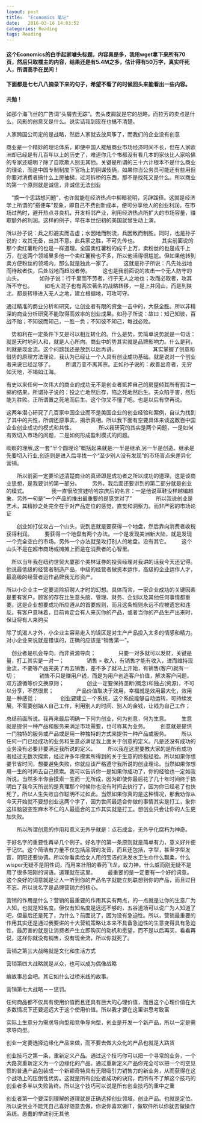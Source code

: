 ```yaml
---
layout: post
title:  "Economics 笔记"
date:   2016-03-16 14:03:52
categories: Reading
tags: Reading
---
```

#### 这个Economics的白手起家噱头标题，内容真是多，我用wget拿下来所有70页，然后只取楼主的内容，结果还是有5.4M之多，估计得有50万字，真实吓死人，所谓高手在民间！  
#### 下面都是七七八八摘录下来的句子，希望不看了的时候回头来能看出一些内容。

#### 共勉！

如那个海飞丝的广告词“头屑去无踪”。去头皮屑就是它的战略。而拉芳的卖点是什么，风影的创意又是什么。说实话我到现在也搞不清楚。
 
 人家跨国公司定的是战略，然后人家就去放风筝了，而我们的企业没有创意
 
 商业是一个精妙的理论体系，即使中国人接触商业市场经济时间不长，但在人家欧洲却已经是有几百年以上的历史了，难道你几个书都没有看几本的家伙比人家哈佛的专家还聪明？除了自欺欺人别无其他。关键是所谓的三十六计根本不是什么商业的理论，而是中国专制制度下官场上的阴谋伎俩，如果你当公务员可能还有些用但你要对消费者搞什么上房抽梯，过河拆桥的东西，那不是找死又是什么。所以商业的第一个原则就是诚信，非诚信无法创业
 
 　"换一个思路想问题"，也许就能在经济热点中柳暗花明，另辟蹊径。这就是经济学上所谓的"搭便车"现象，即自己不费创新成本，便可分享他人的创业利润。在市场过热时，避开热点寻良机，开发相邻产业，利用经济热点所扩大的市场容量，赚取额外的利润。这样的例子，早在本世纪初的美国就曾生动上演。
　　

所以孙子说：兵之形避实而击虚；水因地而制流，兵因敌而制胜。同时，也是孙子说的：攻其无备，出其不意。此兵家之胜，不可先传也。
　　
　　其实前面说的那个卖红薯粉的也是一样道理。全国卖红薯粉的成千上万，卖粉丝的也是成千上万，在这两个领域里多他一个卖红薯粉也不多，所以他活得很尴尬。但如果他转到卖方便粉丝的领域内，那么就是独此一家了。
　　这就是孙子所说：凡先处战地而待敌者佚，后处战地而趋战者劳。
　　这也是我前面说的攻击一个无人防守的山头。
　　　如孙子说：行千里而不劳者，行于无人之地也；攻而必取者，攻其所不守也。
　　如毛大混子也有两次著名的战略转移，一是上井冈山，而是到陕北，都是转移进入无人之地，建立根据地，可攻可守。

通过精准的商业分析和研究，让创业者有限的资金一击中的，大获全胜。所以非精深的商业分析研究不能取得高效率的创业成果。如孙子所说：故曰：知己知彼，百战不贻；不知彼而知己，一胜一负；不知彼不知己，每战必败。

　势和利在一定条件下又是可以相互转化的。什么是势，势简单说势就是一句话：就是天时地利人和，就是人心所向。商业中的势其实就是品牌影响力。什么是利，利就是现金流。这个问题我还是放到以后再讲。
　　
　　
　　其实掌握了创意和借势的原理方法理论，我认为已经让一个人具有创业成功基础。就是说对一个创业者来说已经足够了。
　　所谓万变不离其宗。正如孙子说的：故善出奇者，无穷如天地，不竭如江海。

有史以来任何一次伟大的商业的成功无不是创业者抵押自己的房屋倾其所有孤注一掷的结果。所谓孙子说的：投之亡地然后存，陷之死地然后生。夫众陷于害，然后能为胜败。正所谓置之死地而后生。这个你又不懂了吧。也是以后有空再说。

这两年潜心研究了几百家中国企业而不是美国企业的创业经验和案例，自认为找到了其中的共性，所谓还原事实，揭示真相。所以我下面有空要具体来谈这数百中国企业创业成功的模式和共性。
　　
　　所以我研究的其实是两个问题，一是如何有效切入市场的问题，二是如何形成盈利模式的问题。

睒睒的理解,这一套“半个圆理论”概括起来就是:一半是继承,另一半是创造。继承是先要切入行业,创造则是进入后寻找一个“至少别人没有发现”的市场盲点来差异化营销。
　　


　　所以前面一定要论述清楚商业的真谛即是成功者之所以成功的道理。这是谈商业思想，是我要讲的第一部分。
　　另外，我后面还要讲到的第二部分就是创业的模式。
　　
　　我一直很欣赏娃哈哈宗庆后的名言：一是他说草鞋没样越编越象，另外一句是“一个产品的推出最重要的是感觉对了”
　　
　　所以我说创业是艺术，其精妙之处完全在于对产品定位的感觉，直觉和洞察力。而非严密的市场论证


　　创业如打仗攻占一个山头，说到底就是要获得一个地盘，然后靠向消费者收税获得利润。
　　要获得一个地盘有两个办法。一个是发现美洲新大陆，就是发现一个完全空白的市场。另外一个办法就是攻打别人的地盘。没有其它。
　　这个山头不是在超市商场或摊摊上而是在消费者的心智里。


　所以当年我在纽约世贸大厦那个美林证券的投资经理对我讲的话我今天还记得。他说最低级的经营者制造产品，中级的经营者做资本运作，高级的企业运作人才，最高级的经营者运作品牌我无形资产。

所以小企业主一定要消除招聘人才时的幻想。具体而言，一家企业成功的关键因素是要有客户。顾客的存在比生意头脑、管理、财务、企划以及其他任何事情都重要。这是企业想要成功所应遵从的首要规则，而且这条规则永远不应被遗忘和违反。有客户意味着，目前肯定会有人来买你的产品，或者当你的产品生产出来时，保证将有人来购买

除了饥渴人才外，小企业主容易走入的误区是对生产产品投入太多的情感和精力。对小企业来说就是错误的，正确的应该是“销售第一”。

　创业者是机会导向，而非资源导向；
　　　　只要一对多就可以发财，关键是量，打工其实是一对一；
　　　　销售 = 收入，有销售才能有收入，进而维持现金流，不要等产品完美了再去销售，差不多了就马上开始，有销售(客户)就有一切；
　　　　销售不只是赚用户钱，而是为用户创造客户价值，解决客户问题，双方遵循等价交换原则；
　　　　创业一定要保持垄断(概念)和独占(资源)，不可以分享，不然很累；
　　　　产品价值取决于效用，幸福就是效用最大化，效用是一种感觉；
　　　　创业要建立一个系统，这个系统能够自动运转，可持续发展，不需要创始人自己工作，利用别人的时间、别人的金钱，让钱为自己工作；

总结前面所说。我再来最后明确一下何为创业，何为创意，何为生意。
　　生意就是提供一种产品和服务来满足市场需要，也可称其为业务。
　　创意就是提供一门独特的服务或产品或是用一种独特的方式来提供一种产品或服务。
　　所以任何一门已经成功的业务和生意必满足我上面关于创意的定义。凡是还没有成功的业务没有必要非要满足我所说的定义。
　　所以我在这里要教大家的是所有成功者经过无数次探索，经过许多年摸索所得到的关于生意的终极经验。所以如果你想要节省时间，想要避免失败，你就应该严格遵守我所说的创业理论。当然如果你想用一生的时间去自己摸索。我可以告诉你一是如果你成功了，你的经验也一定如我所说。当然多半你会摸索一生而一无所成，因为即使你最后花了几十年时间终于搞明白了我今天所说的是真理那个时候你也没有时间去执行了，因为你已经老了也快死了。所以人生失败自作聪明不过如此。当然如果你真的是这种情况，那我劝你从今天开始就不要想创业这两个字了，因为世间最适合你做的事情其实是打工，象你这样脑袋空空麻木不仁的人最适合的工作其实就是打工。想创业只会让你的人生更加失败。


　　所以所谓创意的作用和意义无外乎就是：点石成金，无外乎化腐朽为神奇。

于好名字的重要性再举几个例子。好名字的第一条原则就是简单有力，意义好并便于记忆。这个简洁有力量不仅包括品牌的发音，而且还包括，字型，甚至字型发音，阴阳还要协调。所以你看卖给女人用的宝洁的洗发水卫生巾什么飘柔，什么wisper无疑不是阴性词，而用来壮阳的春药飞龙，蚁力神，什么威而刚无疑不是用了很多阳刚的词语。道理就在这里。
　　最重要的是一定要有一个好的词意。这个良好的词意就是让人一听到你的产品名字就能立刻联想到你的产品，而且过目不忘。所以说名字是品牌营销力的核心。

营销的作用是什么？营销的最重要的作用其实有两点，的一点就是让你的生意广为人知，也就是知名度。但仅有知名度是远远不够的，五谷道场可以说广为人知道了吧，但最后还是死了，为什么？前面说了，因为没有急迫性。所以，营销最重要的作用其实还是通过我要讲的十大营销策略让本来不具备急迫性的生意变得具有急迫性，最厉害的就是让消费者产生立即购买的动机和愿望，而不是以后再买，看看再说，这样你就没有销售，没有现金流，所以你就死了。

营销之第三大战略就是文化和生活方式

营销第四大战略就是从众，也可以成为偶像战略

编故事总会吧。其它如什么过桥米线的故事。

营销第七大战略－－惩罚。

任何商品都不仅具有使用价值而且还具有巨大的心理价值，而且这个心理价值在大多数情况下还要远远大于这个使用价值。所以我才要在这里讲思考致富


实际上生意分为需求导向型和竞争导向型，创业是开发一个新产品，所以一定是需求导向型。

创业一定要选择边缘化产品来做，而不要去做大众化的产品也就是大路货

创业技巧之第一条，重新定义产品。通过这个技巧你可以把一个寻常的业务，一个大路货重新定义为一个边缘化的产品。通过重新定义产品你完全可以把一个司空见惯的普通产品包装成一个新颖奇特具有无限吸引力销售力的新业务，从而获得在这个战场上的压倒性优势。这就是所有创业者成功的诀窍，而所有不了解这个技巧的创业者多半以失败告终。所以这个技巧可以说是所有创业技巧的重中之重

创业者第一个要深刻理解的道理就是正确选择创业领域，创业产品。也就是定位。所以说创业不能凭自己喜好随意去做，你说你喜欢做IT，做软件所以你就去做操作系统。愚蠢的举动别无其他






























